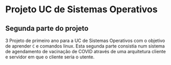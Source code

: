 # Projeto UC de Sistemas Operativos

## Segunda parte do projeto
3
Projeto de primeiro ano para a UC de Sistemas Operativos com o objetivo de aprender ```C``` e comandos linux.
Esta segunda parte consistia num sistema de agendamento de vacinação de COVID através de uma arquitetura cliente e servidor em que o cliente seria o utente.